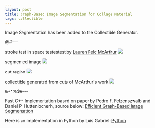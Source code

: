 ```yaml
---
layout: post
title: Graph-Based Image Segmentation for Collage Material
tags: collectible
---
```


Image Segmentation has been added to the Collectible Generator.

@#$%^$---

stroke test in space testestest by [Lauren Pelc McArthur](http://lauren-p-m.tumblr.com/tagged/Lauren_Pelc_McArthur)
<img src="http://notidaho.github.com/Images/2013-3-27-img_cuts/1.jpg">

segmented image
<img src="http://notidaho.github.com/Images/2013-3-27-img_cuts/2.png">

cut region
<img src="http://notidaho.github.com/Images/2013-3-27-img_cuts/3.png">

collectible generated from cuts of McArthur's work
<img src="http://notidaho.github.com/Images/2013-3-27-img_cuts/4.png">

&*^%$#---

Fast C++ Implementation based on paper by Pedro F. Felzenszwalb and Daniel P. Huttenlocherh, source below:
[Efficient Graph-Based Image Segmentation](http://cs.brown.edu/~pff/segment/)

Here is an implementation in Python by Luis Gabriel:
[Python](https://github.com/luisgabriel/image-segmentation)
